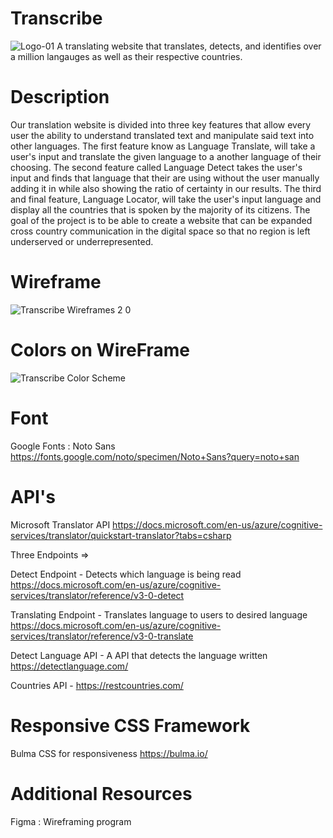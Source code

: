 # Transcribe
![Logo-01](https://user-images.githubusercontent.com/20693817/146276529-100454f5-1b88-4d80-a2d0-0533035e4f8b.png)
A translating website that translates, detects, and identifies over a million langauges as well as their respective countries.

# Description
Our translation website is divided into three key features that allow every user the ability to understand translated text and manipulate said text into other languages. The first feature know as Language Translate, will take a user's input and translate the given language to a another language of their choosing. The second feature called Language Detect takes the user's input and finds that language that their are using without the user manually adding it in while also showing the ratio of certainty in our results. The third and final feature, Language Locator, will take the user's input language and display all the countries that is spoken by the majority of its citizens. The goal of the project is to be able to create a website that can be expanded cross country communication in the digital space so that no region is left underserved or underrepresented.

# Wireframe
![Transcribe Wireframes 2 0](https://user-images.githubusercontent.com/20693817/146277413-ac4dee25-9527-4aae-b910-0a11665b82b9.png)


# Colors on WireFrame
![Transcribe Color Scheme](https://user-images.githubusercontent.com/20693817/146117389-43d68334-e7ec-445a-8090-653451162e18.png)

# Font
Google Fonts : Noto Sans https://fonts.google.com/noto/specimen/Noto+Sans?query=noto+san

# API's
Microsoft Translator API 
https://docs.microsoft.com/en-us/azure/cognitive-services/translator/quickstart-translator?tabs=csharp

Three Endpoints =>

Detect Endpoint - Detects which language is being read https://docs.microsoft.com/en-us/azure/cognitive-services/translator/reference/v3-0-detect

Translating Endpoint -  Translates language to users to desired language https://docs.microsoft.com/en-us/azure/cognitive-services/translator/reference/v3-0-translate

Detect Language API - A  API that detects the language written https://detectlanguage.com/

Countries API - https://restcountries.com/

#  Responsive CSS Framework
Bulma CSS for responsiveness
https://bulma.io/

# Additional Resources
Figma : Wireframing program
